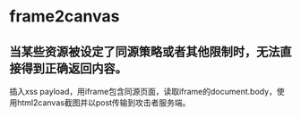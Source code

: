 # frame2canvas
## 当某些资源被设定了同源策略或者其他限制时，无法直接得到正确返回内容。  
插入xss payload，用iframe包含同源页面，读取iframe的document.body，使用html2canvas截图并以post传输到攻击者服务端。
